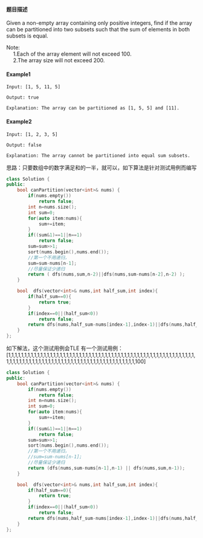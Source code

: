#### **题目描述**
Given a non-empty array containing only positive integers, find if the array can be partitioned into two subsets such that the sum of elements in both subsets is equal.

Note:  
&emsp; 1.Each of the array element will not exceed 100.  
&emsp; 2.The array size will not exceed 200.
#### **Example1**
```
Input: [1, 5, 11, 5]

Output: true

Explanation: The array can be partitioned as [1, 5, 5] and [11].
```
#### **Example2**
```
Input: [1, 2, 3, 5]

Output: false

Explanation: The array cannot be partitioned into equal sum subsets.
```

思路：只要数组中的数字满足和的一半，就可以，如下算法是针对测试用例而编写  

```c++
class Solution {
public:
    bool canPartition(vector<int>& nums) {
        if(nums.empty())
            return false;
        int n=nums.size();
        int sum=0;
        for(auto item:nums){
            sum+=item;
        }
        if((sum&1)==1||n==1)
            return false;
        sum=sum>>1;
        sort(nums.begin(),nums.end());
        //第一个不用递归，
        sum=sum-nums[n-1];
        //尽量保证少递归
        return ( dfs(nums,sum,n-2)||dfs(nums,sum-nums[n-2],n-2) );
    }

    bool  dfs(vector<int>& nums,int half_sum,int index){
        if(half_sum==0){
            return true;
        }
        if(index==0||(half_sum<0))
            return false;
        return dfs(nums,half_sum-nums[index-1],index-1)||dfs(nums,half_sum,index-1);
    }
};
```
如下解法，这个测试用例会TLE
有一个测试用例：[1,1,1,1,1,1,1,1,1,1,1,1,1,1,1,1,1,1,1,1,1,1,1,1,1,1,1,1,1,1,1,1,1,1,1,1,1,1,1,1,1,1,1,1,1,1,1,1,1,1,1,1,1,1,1,1,1,1,1,1,1,1,1,1,1,1,1,1,1,1,1,1,1,1,1,1,1,1,1,1,1,1,1,1,1,1,1,1,1,1,1,1,1,1,1,1,1,1,100]
```c++
class Solution {
public:
    bool canPartition(vector<int>& nums) {
        if(nums.empty())
            return false;
        int n=nums.size();
        int sum=0;
        for(auto item:nums){
            sum+=item;
        }
        if((sum&1)==1||n==1)
            return false;
        sum=sum>>1;
        sort(nums.begin(),nums.end());
        //第一个不用递归，
        //sum=sum-nums[n-1];
        //尽量保证少递归
        return (dfs(nums,sum-nums[n-1],n-1) || dfs(nums,sum,n-1));
    }

    bool  dfs(vector<int>& nums,int half_sum,int index){
        if(half_sum==0){
            return true;
        }
        if(index==0||(half_sum<0))
            return false;
        return dfs(nums,half_sum-nums[index-1],index-1)||dfs(nums,half_sum,index-1);
    }
};
```